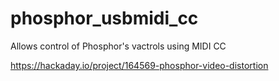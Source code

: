 # phosphor_usbmidi_cc
Allows control of Phosphor's vactrols using MIDI CC

https://hackaday.io/project/164569-phosphor-video-distortion
